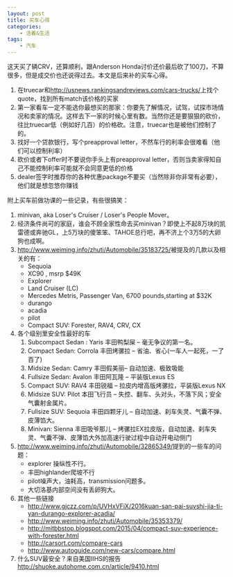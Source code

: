 ```yaml
---
layout: post
title: 买车心得
categories:
    - 活着&生活
tags:
    - 汽车
---
```


这天买了辆CRV，还算顺利，跟Anderson Honda讨价还价最后砍了100刀，不算很多，但是成交价也还说得过去。本文是后来补的买车心得。

1. 在truecar和<http://usnews.rankingsandreviews.com/cars-trucks/>上找个quote，找到所有match该价格的买家
1. 第一家看车一定不能选你最想买的那家：你要先了解情况，试驾，试探市场情况和卖家的情况。这样去下一家的时候心里有数。当然你还是要狠狠的砍价，往比truecar低（例如好几百）的价格砍。注意，truecar也是被他们控制了的。
1. 找好一个贷款银行，写个preapproval letter，不然车行的利率会很难看（他们可以控制利率）
1. 砍价或者下offer时不要说你手头上有preapproval
   letter，否则当卖家得知自己不能控制利率可能就不会同意更低的价格
1. dealer签字时推荐你的各种优惠package不要买（当然除非你非常有必要），他们就是想忽悠你赚钱

附上买车前做功课的一些记录，有些很搞笑：

1. minivan, aka Loser's Cruiser / Loser's People Mover。
1. 经济条件尚可的家庭，谁会不顾全家性命去买minivan？即使上不起8万块的凯雷德或奔驰GL，上5万块的傻笨笨、TAHOE总行吧，再不济上个3万5的大卵狗也成啊。
1. <http://www.weiming.info/zhuti/Automobile/35183725/>被提及的几款以及相关的有：
   - Sequoia
   - XC90 , msrp $49K
   - Explorer
   - Land Cruiser (LC)
   - Mercedes Metris, Passenger Van, 6700 pounds,starting at $32K
   - durango
   - acadia
   - pilot
   - Compact SUV: Forester, RAV4, CRV, CX
1. 各个级别里安全性最好的车
   1. Subcompact Sedan : Yaris 丰田鸭梨屎 – 毫无争议的第一名。
   2. Compact Sedan: Corrola 丰田烤骡拉 – 省油、省心(一车人一起死，一了百了)
   3. Midsize Sedan: Camry 丰田假美丽– 自动加速、极致吸能
   4. Fullsize Sedan: Avalon 丰田阿瓦隆 – 平装版Lexus ES
   5. Compact SUV: RAV4 丰田锐福 – 拉皮内增高版烤骡拉，平装版Lexus NX
   6. Midsize SUV: Pilot 本田飞行员 – 失控、翻车、头对头，不落下风；安全气囊射金属片。
   7. Fullsize SUV: Sequoia 丰田四颗牙儿 – 自动加速、刹车失灵、气囊不弹、皮薄馅大。
   8. Minivan: Sienna 丰田吸爷那儿 – 烤骡拉EX拉皮版，自动加速、刹车失灵、气囊不弹、皮薄馅大外加高速行驶过程中自动开电动侧门
1. <http://www.weiming.info/zhuti/Automobile/32865349/>提到的一些车的问题：
   - explorer 操纵性不行。
   - 丰田highlander爬坡不行
   - pilot噪声大，油耗高，transmission问题多。
   - 大切洛基内部空间没有丢卵狗大。
1. 其他一些链接
   - http://www.gjczz.com/p/UVHxVFiX/2016kuan-san-pai-suvshi-jia-ti-yan-durango-explorer-acadia/
   - http://www.weiming.info/zhuti/Automobile/35353379/
   - http://mitbbstop.blogspot.com/2015/04/compact-suv-experience-with-forester.html
   - http://carsort.com/compare-cars
   - http://www.autoguide.com/new-cars/compare.html
1. 什么SUV最安全？来自美国IIHS的报告<http://shuoke.autohome.com.cn/article/9410.html>



